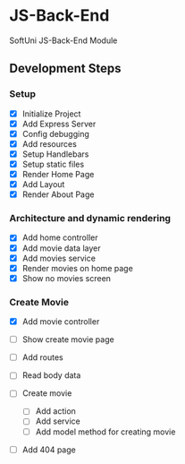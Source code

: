 # JS-Back-End

SoftUni JS-Back-End Module

## Development Steps

### Setup

- [x] Initialize Project
- [x] Add Express Server
- [x] Config debugging
- [x] Add resources
- [x] Setup Handlebars
- [x] Setup static files
- [x] Render Home Page
- [x] Add Layout
- [x] Render About Page

### Architecture and dynamic rendering

- [x] Add home controller
- [x] Add movie data layer
- [x] Add movies service
- [x] Render movies on home page
- [x] Show no movies screen

### Create Movie

- [x] Add movie controller
- [ ] Show create movie page
- [ ] Add routes
- [ ] Read body data
- [ ] Create movie

  - [ ] Add action
  - [ ] Add service
  - [ ] Add model method for creating movie

- [ ] Add 404 page
